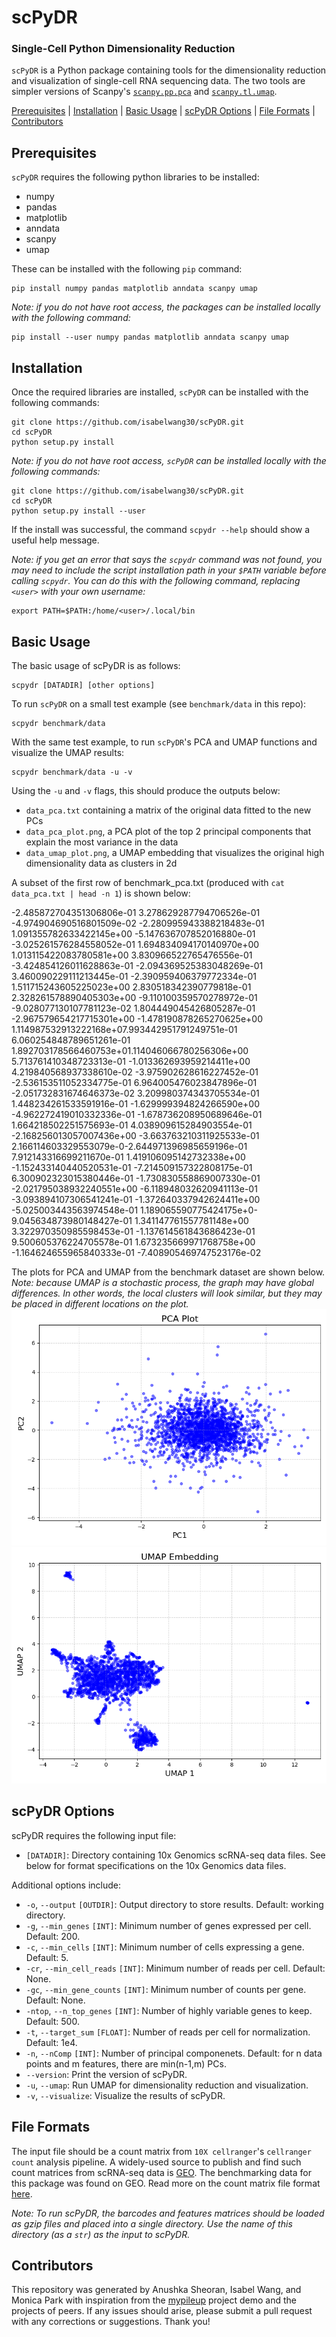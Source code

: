 # scPyDR
### Single-Cell Python Dimensionality Reduction
`scPyDR` is a Python package containing tools for the dimensionality reduction and visualization of single-cell RNA sequencing data. The two tools are simpler versions of Scanpy's [`scanpy.pp.pca`](https://scanpy.readthedocs.io/en/stable/generated/scanpy.pp.pca.html) and [`scanpy.tl.umap`](https://scanpy.readthedocs.io/en/stable/generated/scanpy.tl.umap.html).

[Prerequisites](#Prerequisites) | [Installation](#Installation) | [Basic Usage](#Usage) | [scPyDR Options](#Options) | [File Formats](#Formats) | 
[Contributors](#Contributors)

## Prerequisites<a name="Prerequisites"></a>
`scPyDR` requires the following python libraries to be installed:
* numpy
* pandas
* matplotlib
* anndata
* scanpy
* umap

These can be installed with the following `pip` command:
```
pip install numpy pandas matplotlib anndata scanpy umap
```

*Note: if you do not have root access, the packages can be installed locally with the following command:*
```
pip install --user numpy pandas matplotlib anndata scanpy umap
```

## Installation<a name="Installation"></a>
Once the required libraries are installed, `scPyDR` can be installed with the following commands:
```
git clone https://github.com/isabelwang30/scPyDR.git
cd scPyDR
python setup.py install
```

*Note: if you do not have root access, `scPyDR` can be installed locally with the following commands:*
```
git clone https://github.com/isabelwang30/scPyDR.git
cd scPyDR
python setup.py install --user
```

If the install was successful, the command `scpydr --help` should show a useful help message.

*Note: if you get an error that says the `scpydr` command was not found, you may need to include the script installation path in your `$PATH` variable before calling `scpydr`. You can do this with the following command, replacing `<user>` with your own username:*
```
export PATH=$PATH:/home/<user>/.local/bin
```

## Basic Usage<a name="Usage"></a>
The basic usage of scPyDR is as follows:
```
scpydr [DATADIR] [other options]
```

To run `scPyDR` on a small test example (see `benchmark/data` in this repo):
```
scpydr benchmark/data
```

With the same test example, to run `scPyDR`'s PCA and UMAP functions and visualize the UMAP results:
```
scpydr benchmark/data -u -v
```

Using the `-u` and `-v` flags, this should produce the outputs below:
* `data_pca.txt` containing a matrix of the original data fitted to the new PCs
* `data_pca_plot.png`, a PCA plot of the top 2 principal components that explain the most variance in the data
* `data_umap_plot.png`, a UMAP embedding that visualizes the original high dimensionality data as clusters in 2d

A subset of the first row of benchmark_pca.txt (produced with `cat data_pca.txt | head -n 1`) is shown below:

-2.485872704351306806e-01	3.278629287794706526e-01	-4.974904690516801509e-02	-2.280995943388218483e-01	1.091355782633422145e+00	-5.147636707852016880e-01	-3.025261576284558052e-01	1.694834094170140970e+00	1.013115422083780581e+00	3.830966522765476556e-01	-3.424854126011628863e-01	-2.094369525383048269e-01	3.460090229111213445e-01	-2.390959406379772334e-01	1.511715243605225023e+00	2.830518342390779818e-01	2.328261578890405303e+00	-9.110100359570278972e-01	-9.028077130107781123e-02	1.804449045426805287e-01	-2.967579654217715301e+00	-1.478190878265270625e+00	1.114987532913222168e+07.993442951791249751e-01	6.060254848789651261e-01	1.892703178566460753e+01.114046066780256306e+00	5.713761410348723313e-01	-1.013362693959214411e+00	4.219840568937338610e-02	-3.975902628616227452e-01	-2.536153511052334775e-01	6.964005476023847896e-01	-2.051732831674646373e-02	3.209980374343705534e-01	1.448234261533591916e-01	-1.629999394824266590e+00	-4.962272419010332336e-01	-1.678736208950689646e-01	1.664218502251575693e-01	4.038909615284903554e-01	-2.168256013057007436e+00	-3.663763210311925533e-01	2.166114603329553079e-0-2.644971396985659196e-01	7.912143316699211670e-01	1.419106095142732338e+00	-1.152433140440520531e-01	-7.214509157322808175e-01	6.300902323015380446e-01	-1.730830558869007330e-01	-2.021795038932240551e+00	-6.118948032620941113e-01	-3.093894107306541241e-01	-1.372640337942624411e+00	-5.025003443563974548e-01	1.189065590775424175e+0-9.045634873980148427e-01	1.341147761557781148e+00	3.322970350985598453e-01	-1.137614561843686423e-01	9.500605376224705578e-01	1.673235669971768758e+00	-1.164624655965840333e-01	-7.408905469747523176e-02

The plots for PCA and UMAP from the benchmark dataset are shown below. 
*Note: because UMAP is a stochastic process, the graph may have global differences. In other words, the local clusters will look similar, but they may be placed in different locations on the plot.*
<img src="bench_pca_plot.png">
<img src="bench_umap_plot.png">

## scPyDR Options<a name="Options"></a>
scPyDR requires the following input file:
* `[DATADIR]`: Directory containing 10x Genomics scRNA-seq data files. See below for format specifications on the 10x Genomics data files.

Additional options include:
* `-o`, `--output` `[OUTDIR]`: Output directory to store results. Default: working directory.
* `-g`, `--min_genes` `[INT]`: Minimum number of genes expressed per cell. Default: 200.
* `-c`, `--min_cells` `[INT]`: Minimum number of cells expressing a gene. Default: 5.
* `-cr`, `--min_cell_reads` `[INT]`: Minimum number of reads per cell. Default: None.
* `-gc`, `--min_gene_counts` `[INT]`: Minimum number of counts per gene. Default: None.
* `-ntop`, `--n_top_genes` `[INT]`: Number of highly variable genes to keep. Default: 500.
* `-t`, `--target_sum` `[FLOAT]`: Number of reads per cell for normalization. Default: 1e4.
* `-n`, `--nComp` `[INT]`: Number of principal componenets. Default: for n data points and m features, there are min(n-1,m) PCs.
* `--version`: Print the version of scPyDR.
* `-u`, `--umap`: Run UMAP for dimensionality reduction and visualization.
* `-v`, `--visualize`: Visualize the results of scPyDR.

## File Formats<a name="Formats"></a>
The input file should be a count matrix from `10X cellranger`'s `cellranger count` analysis pipeline. A widely-used source to publish and find such count matrices from scRNA-seq data is [GEO](https://www.ncbi.nlm.nih.gov/geo/). The benchmarking data for this package was found on GEO. Read more on the count matrix file format [here](https://www.10xgenomics.com/support/software/cell-ranger-arc/latest/analysis/feature-barcode-matrices). 

*Note: To run scPyDR, the barcodes and features matrices should be loaded as gzip files and placed into a single directory. Use the name of this directory (as a `str`) as the input to scPyDR.*

## Contributors<a name="Contributors"></a>
This repository was generated by Anushka Sheoran, Isabel Wang, and Monica Park with inspiration from the [mypileup](https://github.com/gymreklab/cse185-demo-project#readme) project demo and the projects of peers. If any issues should arise, please submit a pull request with any corrections or suggestions. Thank you!
